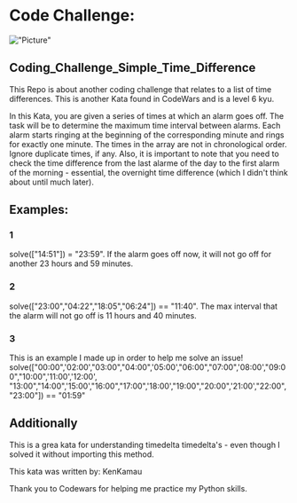 # Code Challenge: 

!["Picture"]()


## Coding_Challenge_Simple_Time_Difference

This Repo is about another coding challenge that relates to a list of time differences. This is another Kata found in CodeWars and is a level 6 kyu.

In this Kata, you are given a series of times at which an alarm goes off. The task will be to determine the maximum time interval between alarms. Each alarm starts ringing at the beginning of the corresponding minute and rings for exactly one minute. The times in the array are not in chronological order. Ignore duplicate times, if any. Also, it is important to note that you need to check the time difference from the last alarme of the day to the first alarm of the morning - essential, the overnight time difference (which I didn't think about until much later).


## Examples:

### 1
solve(["14:51"]) = "23:59". If the alarm goes off now, it will not go off for another 23 hours and 59 minutes.

### 2
solve(["23:00","04:22","18:05","06:24"]) == "11:40". The max interval that the alarm will not go off is 11 hours and 40 minutes. 

### 3
This is an example I made up in order to help me solve an issue!
solve(["00:00",'02:00',"03:00","04:00",'05:00',"06:00","07:00",'08:00',"09:00","10:00",'11:00','12:00',
      "13:00","14:00",'15:00',"16:00","17:00",'18:00',"19:00","20:00",'21:00',"22:00","23:00"]) == "01:59"
      

## Additionally

This is a grea kata for understanding timedelta timedelta's - even though I solved it without importing this method.

This kata was written by: KenKamau

Thank you to Codewars for helping me practice my Python skills.

![]()